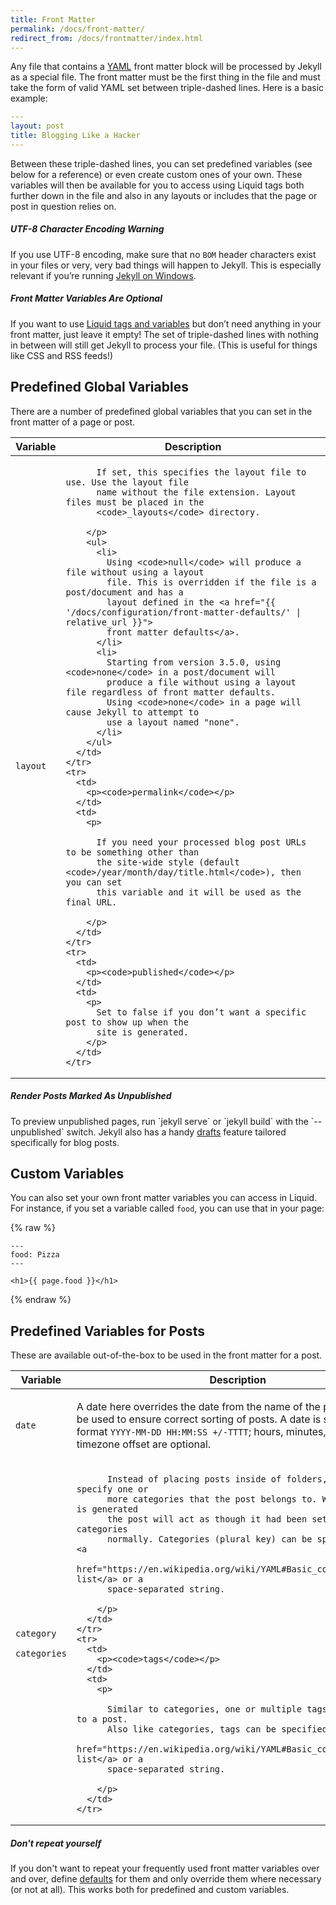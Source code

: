 ```yaml
---
title: Front Matter
permalink: /docs/front-matter/
redirect_from: /docs/frontmatter/index.html
---
```


Any file that contains a [YAML](https://yaml.org/) front matter block will be
processed by Jekyll as a special file. The front matter must be the first thing
in the file and must take the form of valid YAML set between triple-dashed
lines. Here is a basic example:

```yaml
---
layout: post
title: Blogging Like a Hacker
---
```

Between these triple-dashed lines, you can set predefined variables (see below
for a reference) or even create custom ones of your own. These variables will
then be available for you to access using Liquid tags both further down in the
file and also in any layouts or includes that the page or post in question
relies on.

<div class="note warning">
  <h5>UTF-8 Character Encoding Warning</h5>
  <p>
    If you use UTF-8 encoding, make sure that no <code>BOM</code> header
    characters exist in your files or very, very bad things will happen to
    Jekyll. This is especially relevant if you’re running
    <a href="{{ '/docs/installation/windows/' | relative_url }}">Jekyll on Windows</a>.
  </p>
</div>

<div class="note">
  <h5>Front Matter Variables Are Optional</h5>
  <p>
    If you want to use <a href="{{ '/docs/variables/' | relative_url }}">Liquid tags and variables</a>
    but don’t need anything in your front matter, just leave it empty! The set
    of triple-dashed lines with nothing in between will still get Jekyll to
    process your file. (This is useful for things like CSS and RSS feeds!)
  </p>
</div>

## Predefined Global Variables

There are a number of predefined global variables that you can set in the
front matter of a page or post.

<div class="mobile-side-scroller">
<table>
  <thead>
    <tr>
      <th>Variable</th>
      <th>Description</th>
    </tr>
  </thead>
  <tbody>
    <tr>
      <td>
        <p><code>layout</code></p>
      </td>
      <td>
        <p>

          If set, this specifies the layout file to use. Use the layout file
          name without the file extension. Layout files must be placed in the
          <code>_layouts</code> directory.

        </p>
        <ul>
          <li>
            Using <code>null</code> will produce a file without using a layout
            file. This is overridden if the file is a post/document and has a
            layout defined in the <a href="{{ '/docs/configuration/front-matter-defaults/' | relative_url }}">
            front matter defaults</a>.
          </li>
          <li>
            Starting from version 3.5.0, using <code>none</code> in a post/document will
            produce a file without using a layout file regardless of front matter defaults.
            Using <code>none</code> in a page will cause Jekyll to attempt to
            use a layout named "none".
          </li>
        </ul>
      </td>
    </tr>
    <tr>
      <td>
        <p><code>permalink</code></p>
      </td>
      <td>
        <p>

          If you need your processed blog post URLs to be something other than
          the site-wide style (default <code>/year/month/day/title.html</code>), then you can set
          this variable and it will be used as the final URL.

        </p>
      </td>
    </tr>
    <tr>
      <td>
        <p><code>published</code></p>
      </td>
      <td>
        <p>
          Set to false if you don’t want a specific post to show up when the
          site is generated.
        </p>
      </td>
    </tr>
  </tbody>
</table>
</div>

<div class="note">
  <h5>Render Posts Marked As Unpublished</h5>
  <p>
    To preview unpublished pages, run `jekyll serve` or `jekyll build`
    with the `--unpublished` switch. Jekyll also has a handy <a href="{{ '/docs/posts/#drafts' | relative_url }}">drafts</a>
    feature tailored specifically for blog posts.
  </p>
</div>

## Custom Variables

You can also set your own front matter variables you can access in Liquid. For
instance, if you set a variable called `food`, you can use that in your page:

{% raw %}
```liquid
---
food: Pizza
---

<h1>{{ page.food }}</h1>
```
{% endraw %}

## Predefined Variables for Posts

These are available out-of-the-box to be used in the front matter for a post.

<div class="mobile-side-scroller">
<table>
  <thead>
    <tr>
      <th>Variable</th>
      <th>Description</th>
    </tr>
  </thead>
  <tbody>
    <tr>
      <td>
        <p><code>date</code></p>
      </td>
      <td>
        <p>
          A date here overrides the date from the name of the post. This can be
          used to ensure correct sorting of posts. A date is specified in the
          format <code>YYYY-MM-DD HH:MM:SS +/-TTTT</code>; hours, minutes, seconds, and timezone offset
          are optional.
        </p>
      </td>
    </tr>
    <tr>
      <td>
        <p><code>category</code></p>
        <p><code>categories</code></p>
      </td>
      <td>
        <p>

          Instead of placing posts inside of folders, you can specify one or
          more categories that the post belongs to. When the site is generated
          the post will act as though it had been set with these categories
          normally. Categories (plural key) can be specified as a <a
          href="https://en.wikipedia.org/wiki/YAML#Basic_components">YAML list</a> or a
          space-separated string.

        </p>
      </td>
    </tr>
    <tr>
      <td>
        <p><code>tags</code></p>
      </td>
      <td>
        <p>

          Similar to categories, one or multiple tags can be added to a post.
          Also like categories, tags can be specified as a <a
          href="https://en.wikipedia.org/wiki/YAML#Basic_components">YAML list</a> or a
          space-separated string.

        </p>
      </td>
    </tr>
  </tbody>
</table>
</div>

<div class="note">
  <h5>Don't repeat yourself</h5>
  <p>
    If you don't want to repeat your frequently used front matter variables
    over and over, define
    <a href="{{ '/docs/configuration/front-matter-defaults/' | relative_url }}" title="Front Matter defaults">defaults</a>
    for them and only override them where necessary (or not at all). This works
    both for predefined and custom variables.
  </p>
</div>
